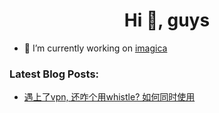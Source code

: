 
<h1 align="center">Hi 👋, guys</h1>

- 🔭 I’m currently working on [imagica](https://dashboard.braininc.net/fot/#/editor)

### Latest Blog Posts:
* [遇上了vpn, 还咋个用whistle? 如何同时使用](https://www.yuque.com/wangym0203/auh6f6/rug76vscpwx4otbm)
